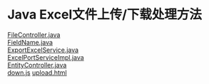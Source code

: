 # Java Excel文件上传/下载处理方法

[FileController.java](https://github.com/YellowBull/Java/blob/master/java_file_upload_down/FileController.md) <br/>
[FieldName.java](https://github.com/YellowBull/Java/blob/master/java_file_upload_down/FieldName.md) <br/>
[ExportExcelService.java](https://github.com/YellowBull/Java/blob/master/java_file_upload_down/ExportExcelService.md) <br/>
[ExcelPortServiceImpl.java](https://github.com/YellowBull/Java/blob/master/java_file_upload_down/ExcelPortServiceImpl.md) <br/>
[EntityController.java](https://github.com/YellowBull/Java/blob/master/java_file_upload_down/EntityController.md) <br/>
[down.js](https://github.com/YellowBull/Java/blob/master/java_file_upload_down/down.md)
[upload.html](https://github.com/YellowBull/Java/blob/master/java_file_upload_down/upload.md)